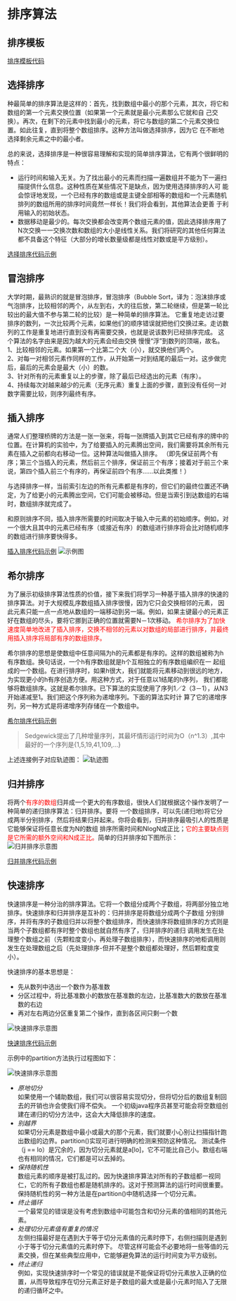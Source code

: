 # 排序算法
## 排序模板
[排序模板代码](../src/main/java/lin/xc/coding/skill/algorithm/sort/Example.java)
## 选择排序
种最简单的排序算法是这样的：首先，找到数组中最小的那个元素，其次，将它和数组的第一个元素交换位置（如果第一个元素就是最小元素那么它就和自
己交换）。再次，在剩下的元素中找到最小的元素，将它与数组的第二个元素交换位置。如此往复，直到将整个数组排序。这种方法叫做选择排序，因为它
在不断地选择剩余元素之中的最小者。

总的来说，选择排序是一种很容易理解和实现的简单排序算法，它有两个很鲜明的特点：
- 运行时间和输入无关。为了找出最小的元素而扫描一遍数组并不能为下一遍扫描提供什么信息。这种性质在某些情况下是缺点，因为使用选择排序的人可
  能会惊讶地发现，一个已经有序的数组或是主键全部相等的数组和一个元素随机排列的数组所用的排序时间竟然一样长！我们将会看到，其他算法会更善
  于利用输入的初始状态。
- 数据移动是最少的。每次交换都会改变两个数组元素的值，因此选择排序用了N次交换一一交换次数和数组的大小是线性关系。我们将研究的其他任何算法
  都不具备这个特征（大部分的增长数量级都是线性对数或是平方级别）。

[选择排序代码示例](../src/main/java/lin/xc/coding/skill/algorithm/sort/Selection.java)

## 冒泡排序
大学时期，最熟识的就是冒泡排序，冒泡排序（Bubble Sort，译为：泡沫排序或气泡排序，比较相邻的两个，从左到右，大的往后放，第二轮继续，但是第一轮比较出的最大值不参与第二轮的比较）是一种简单的排序算法。
它重复地走访过要排序的数列，一次比较两个元素，如果他们的顺序错误就把他们交换过来。走访数列的工作是重复地进行直到没有再需要交换，也就是说该数列已经排序完成。
这个算法的名字由来是因为越大的元素会经由交换
慢慢“浮”到数列的顶端，故名。
<br>1、比较相邻的元素。如果第一个比第二个大（小），就交换他们两个。
<br>2、对每一对相邻元素作同样的工作，从开始第一对到结尾的最后一对。这步做完后，最后的元素会是最大（小）的数。
<br>3、针对所有的元素重复以上的步骤，除了最后已经选出的元素（有序）。
<br>4、持续每次对越来越少的元素（无序元素）重复上面的步骤，直到没有任何一对数字需要比较，则序列最终有序。

## 插入排序
通常人们整理桥牌的方法是一张一张来，将每一张牌插入到其它已经有序的牌中的位置。在计算机的实验中，为了给要插入的元素腾出空间，我们需要将其余所有元素在插入之前都向右移动一位。这种算法叫做插入排序。
（即先保证前两个有序；第三个当插入的元素，然后前三个排序，保证前三个有序；接着对于前三个来说，第四个插入前三个有序的，再保证前四个有序……以此类推！）

与选择排序一样，当前索引左边的所有元素都是有序的，但它们的最终位置还不确定，为了给更小的元素腾出空间，它们可能会被移动。但是当索引到达数组的右端时，数组排序就完成了。

和原则排序不同，插入排序所需要的时间取决于输入中元素的初始顺序。例如，对一个很大且其中的元素已经有序（或接近有序）的数组进行排序将会比对随机顺序的数组进行排序要快得多。

[插入排序代码示例](../src/main/java/lin/xc/coding/skill/algorithm/sort/Insertion.java)
![示例图](../img/20210518153100.png)

## 希尔排序
为了展示初级排序算法性质的价值，接下来我们将学习一种基于插入排序的快速的排序算法。对于大规模乱序数组插入排序很慢，因为它只会交换相邻的元素，
因此元素只能一点一点地从数组的一端移动到另一端。例如，如果主键最小的元素正好在数组的尽头，要将它挪到正确的位置就需要N－1次移动。
<font color=#FF0000> 希尔排序为了加快速度简单地改进了插入排序，交换不相邻的元素以对数组的局部进行排序，并最终用插入排序将局部有序的数组排序。</font>

希尔排序的思想是使数组中任意间隔为h的元素都是有序的。这样的数组被称为h有序数组。换句话说，一个h有序数组就是h个互相独立的有序数组编织在一
起组成的一个数组。在进行排序时，如果h很大，我们就能将元素移动到很远的地方，为实现更小的h有序创造方便。用这种方式，对于任意以1结尾的h序列，
我们都能够将数组排序。这就是希尔排序。已下算法的实现使用了序列1／2（3－1），从N3开始递减至1。我们把这个序列称为递增序列。下面的算法实时计
算了它的递增序列，另一种方式是将递增序列存储在一个数组中。

[希尔排序代码示例](../src/main/java/lin/xc/coding/skill/algorithm/sort/Shell.java)
> Sedgewick提出了几种增量序列，其最坏情形运行时间为O（n^1.3）,其中最好的一个序列是{1,5,19,41,109,…}

上述连接例子对应轨迹图：
![轨迹图](../img/20210519102935.png)
## 归并排序
将两个<font color="red">有序的数组</font>归并成一个更大的有序数组，很快人们就根据这个操作发明了一种简单的递归排序算法：归并排序。要将
一个数组排序，可以先(递归地)将它分成两半分别排序，然后将结果归并起来。你将会看到，归并排序最吸引人的性质是它能够保证将任意长度为N的数组
排序所需时间和NlogN成正比；<font color="red">它的主要缺点则是它所需的额外空间和N成正比。</font>简单的归并排序如下图所示：
![归并排序示意图](../img/20210519111535.png)

[归并排序代码示例](../src/main/java/lin/xc/coding/skill/algorithm/sort/Merge.java)

## 快速排序
快速排序是一种分治的排序算法。它将一个数组分成两个子数组，将两部分独立地排序。快速排序和归并排序是互补的：归并排序是将数组分成两个子数组
分别排序，并将有序的子数组归并以将整个数组排序，而快速排序将数组排序的方式则是当两个子数组都有序时整个数组也就自然有序了，归并排序的递归
调用发生在处理整个数组之前（先颗粒度变小，再处理子数组排序），而快速排序的地柜调用则发生在处理数组之后（先处理排序-但并不是整个数组都处理好，然后颗粒度变小）。

快速排序的基本思想是：
- 先从数列中选出一个数作为基准数
- 分区过程中，将比基准数小的数放在基准数的左边，比基准数大的数放在基准数的右边
- 再对左右两边分区重复第二个操作，直到各区间只剩一个数

![快速排序示意图](../img/20210531171058.png)

[快速排序代码示例](../src/main/java/lin/xc/coding/skill/algorithm/sort/Quick.java)

示例中的partition方法执行过程图如下：

![快速排序示意图](../img/20210723104345.jpg)
- *原地切分*
<br>如果使用一个辅助数组，我们可以很容易实现切分，但将切分后的数组复制回去的开销也许会使我们得不偿失。
一个初级java程序员甚至可能会将空数组创建在递归的切分方法中，这会大大降低排序的速度。
- *别越界*
<br>如果切分元素是数组中最小或最大的那个元素，我们就要小心别让扫描指针跑出数组的边界。partition()实现可进行明确的检测来预防这种情况。
测试条件（j == lo）是冗余的，因为切分元素就是a[lo]，它不可能比自己小。数组右端也有相同的情况，它们都是可以去掉的。
- *保持随机性*
<br>数组元素的顺序是被打乱过的。因为快速排序算法对所有的子数组都一视同仁，它的所有子数组也都是随机排序的。这对于预测算法的运行时间很重要。
保持随机性的另一种方法是在partition()中随机选择一个切分元素。
- *终止循环*
<br>一个最常见的错误是没有考虑到数组中可能包含和切分元素的值相同的其他元素。
- *处理切分元素值有重复的情况*
<br>左侧扫描最好是在遇到大于等于切分元素值的元素时停下，右侧扫描则是遇到小于等于切分元素值的元素时停下。
尽管这样可能会不必要地将一些等值的元素交换，但在某些典型应用中，它能够避免算法的运行时间变为平方级别。
- *终止递归*
<br>例如，实现快速排序时一个常见的错误就是不能保证将切分元素放入正确的位置，从而导致程序在切分元素正好是子数组的最大或是最小元素时陷入了无限的递归循环之中。
